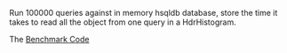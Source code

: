 
Run 100000 queries against in memory hsqldb database, store the time it takes to read all the object from one query in a HdrHistogram.

The [Benchmark Code](../java/org/sfm/benchmark/AllBenchark.java)


